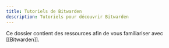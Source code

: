 ```yaml
---
title: Tutoriels de Bitwarden
description: Tutoriels pour découvrir Bitwarden
---
```

Ce dossier contient des ressources afin de vous familiariser avec [[Bitwarden]]. 
